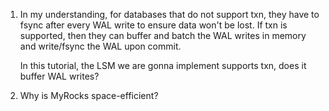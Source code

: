 1. In my understanding, for databases that do not support txn, they have to
   fsync after every WAL write to ensure data won't be lost. If txn is 
   supported, then they can buffer and batch the WAL writes in memory and 
   write/fsync the WAL upon commit.

   In this tutorial, the LSM we are gonna implement supports txn, does it buffer
   WAL writes?

2. Why is MyRocks space-efficient?